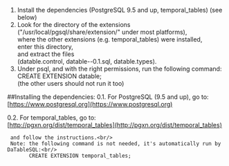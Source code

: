 1. Install the dependencies (PostgreSQL 9.5 and up, temporal_tables) (see below)
2. Look for the directory of the extensions<br/>
   ("/usr/local/pgsql/share/extension/" under most platforms),<br/>
   where the other extensions (e.g. temporal_tables) were installed,<br/>
   enter this directory,<br/>
   and extract the files<br/>
   (datable.control, datable--0.1.sql, datable.types).
3. Under psql, and with the right permissions, run the following command:<br/>
           CREATE EXTENSION datable;<br/>
   (the other users should not run it too)
   
##Installing the dependencies:
0.1. For PostgreSQL (9.5 and up), go to:<br/>
           [https://www.postgresql.org](https://www.postgresql.org)

0.2. For temporal_tables, go to:<br/>
           [http://pgxn.org/dist/temporal_tables](http://pgxn.org/dist/temporal_tables)

     and follow the instructions.<br/>
     Note: the following command is not needed, it's automatically run by DaTableSQL:<br/>
           CREATE EXTENSION temporal_tables;
